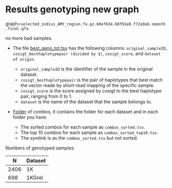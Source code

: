 # Results genotyping new graph

graph=`selected_indivs_AMY_region.fa.gz.60ef634.68f91e8.f72a9ab.smooth.final.gfa`

no more bad samples.

- The file [best_geno_tot.tsv](./best_geno/best_geno_tot.tsv) has the following columns: `original_sampleID`, `cosigt_besthaplotypepair (divided by $)`, `cosigt_score`, and `dataset of origin`.

    - `original_sampleID` is the identifier of the sample in the original dataset.
    - `cosigt_besthaplotypepair` is the pair of haplotypes that best match the vector made by short-read mapping of the specific sample.
    - `cosigt_score` is the score assigned by cosigt to the best haplotype pair, ranging from 0 to 1.
    - `dataset` is the name of the dataset that the sample belongs to.


- [Folder](./combos) of combos, it contains the folder for each dataset and in each folder you have:

    - The sorted combos for each sample as `combos_sorted.tsv`.
    - The top 10 combos for each sample as `combos_sorted_top10.tsv`.
    - The symlink is as the `combos_sorted.tsv` but not sorted.


Numbers of genotyped samples:

| N | Dataset            |
|----------|----------------------|
| 2406     | 1K                 |
| 698     | 1KGrel       |